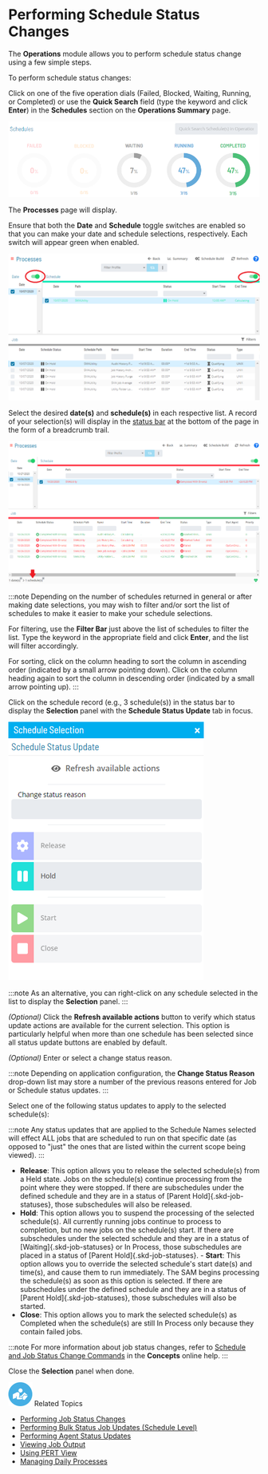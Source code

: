 # Performing Schedule Status Changes

The **Operations** module allows you to perform schedule status change
using a few simple steps.

To perform schedule status changes:

Click on one of the five operation dials (Failed, Blocked, Waiting,
Running, or Completed) or use the **Quick Search** field (type the
keyword and click **Enter**) in the **Schedules** section on the
**Operations Summary** page.

![Schedules Operation Dials](../../../Resources/Images/SM/Schedule-Operation-Dials.png "Schedules Operation Dials")

The **Processes** page will display.

Ensure that both the **Date** and **Schedule** toggle switches are
enabled so that you can make your date and schedule selections,
respectively. Each switch will appear green when enabled.

![Schedule Status Updates Date & Schedule Toggle Switches Enabled](../../../Resources/Images/SM/Schedule-Status-Update_Date&ScheduleToggles.png "Schedule Status Updates Date & Schedule Toggle Switches Enabled")

Select the desired **date(s)** and **schedule(s)** in each respective
list. A record of your selection(s) will display in the [status bar](SM-UI-Layout.md#Status) at the bottom of the page in the form
of a breadcrumb trail.

![Schedule Processes](../../../Resources/Images/SM/Schedule-Processes.png "Schedule Processes")

:::note
Depending on the number of schedules returned in general or after making date selections, you may wish to filter and/or sort the list of schedules to make it easier to make your schedule selections.

For filtering, use the **Filter Bar** just above the list of schedules to filter the list. Type the keyword in the appropriate field and click **Enter**, and the list will filter accordingly.

For sorting, click on the column heading to sort the column in ascending order (indicated by a small arrow pointing down). Click on the column heading again to sort the column in descending order (indicated by a small arrow pointing up).
:::

Click on the schedule record (e.g., 3 schedule(s)) in the status bar to
display the **Selection** panel with the **Schedule Status Update** tab
in focus.

![Schedule Status Update Panel](../../../Resources/Images/SM/Schedule-Status-Update-Panel.png "Schedule Status Update Panel")

:::note
As an alternative, you can right-click on any schedule selected in the list to display the **Selection** panel.
:::

*(Optional)* Click the **Refresh available actions**
button to verify which status update actions are available for the
current selection. This option is particularly helpful when more than
one schedule has been selected since all status update buttons are
enabled by default.

*(Optional)* Enter or select a change status reason.

:::note
Depending on application configuration, the **Change Status Reason** drop-down list may store a number of the previous reasons entered for Job or Schedule status updates.
:::

Select one of the following status updates to apply to the selected
schedule(s):

:::note
Any status updates that are applied to the Schedule Names selected will effect ALL jobs that are scheduled to run on that specific date (as opposed to "just" the ones that are listed within the current scope being viewed).
:::

- **Release**: This option allows you to release the selected
    schedule(s) from a Held state. Jobs on the     schedule(s) continue processing from the point where they were
    stopped. If there are subschedules under the defined schedule and
    they are in a status of [Parent Hold]{.skd-job-statuses}, those     subschedules will also be released.
- **Hold**: This option allows you to suspend the processing of the
    selected schedule(s). All currently running jobs continue to process
    to completion, but no new jobs on the schedule(s) start. If there
    are subschedules under the selected schedule and they are in a
    status of [Waiting]{.skd-job-statuses} or In Process, those subschedules are placed in a
    status of [Parent Hold]{.skd-job-statuses}. -   **Start**: This option allows you to override the selected
    schedule's start date(s) and time(s), and cause them to run
    immediately. The SAM begins processing the schedule(s) as soon as
    this option is selected. If there are subschedules under the defined
    schedule and they are in a status of [Parent     Hold]{.skd-job-statuses}, those subschedules will also be started.
- **Close**: This option allows you to mark the selected schedule(s)
    as Completed when the schedule(s) are still In Process only because they contain failed jobs.

:::note
For more information about job status changes, refer to [Schedule and Job Status Change Commands](../../../operations/status-change-commands.md) in the **Concepts** online help.
:::

Close the **Selection** panel when done.

![White "person reading" icon on blue circular background](../../../Resources/Images/moreinfo-icon(48x48).png "More Info icon")
Related Topics

- [Performing Job Status     Changes](Performing-Job-Status-Changes.md)
- [Performing Bulk Status Job Updates (Schedule     Level)](Performing-Bulk-Job-Status-Updates-Schedule-Level.md)
- [Performing Agent Status     Updates](Performing-Agent-Status-Updates.md)
- [Viewing Job Output](Viewing-Job-Output.md)
- [Using PERT View](Using-PERT-View.md)
- [Managing Daily Processes](Managing-Daily-Processes.md)
